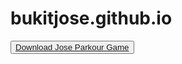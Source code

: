 # bukitjose.github.io

<title>Jose web</title>
<button>
<a href="https://drive.google.com/file/d/1pMkvUwW41zGJW9BM9jwSFhsdCIxLJ25c/view?usp=sharing">Download Jose Parkour Game</a>
</button>
